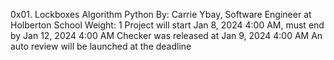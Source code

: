 0x01. Lockboxes
Algorithm
Python
 By: Carrie Ybay, Software Engineer at Holberton School
 Weight: 1
 Project will start Jan 8, 2024 4:00 AM, must end by Jan 12, 2024 4:00 AM
 Checker was released at Jan 9, 2024 4:00 AM
 An auto review will be launched at the deadline
